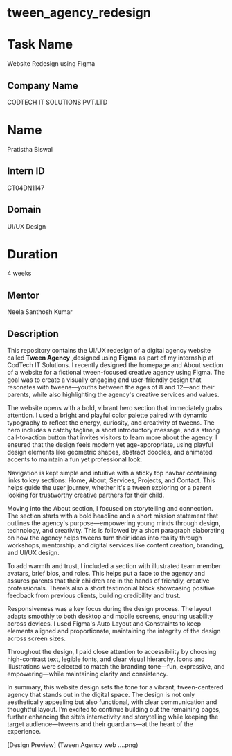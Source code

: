 # tween_agency_redesign
# Task Name
Website Redesign using Figma 
## Company Name
CODTECH IT SOLUTIONS PVT.LTD
# Name 
Pratistha Biswal
## Intern ID 
CT04DN1147 
## Domain 
UI/UX Design
# Duration
4 weeks
## Mentor
Neela Santhosh Kumar 
## Description 
This repository contains the UI/UX redesign of a  digital agency website called **Tween Agency** ,designed using **Figma** as part of my internship at CodTech IT Solutions.
I recently designed the homepage and About section of a website for a fictional tween-focused creative agency using Figma. The goal was to create a visually engaging and user-friendly design that resonates with tweens—youths between the ages of 8 and 12—and their parents, while also highlighting the agency's creative services and values.

The website opens with a bold, vibrant hero section that immediately grabs attention. I used a bright and playful color palette paired with dynamic typography to reflect the energy, curiosity, and creativity of tweens. The hero includes a catchy tagline, a short introductory message, and a strong call-to-action button that invites visitors to learn more about the agency. I ensured that the design feels modern yet age-appropriate, using playful design elements like geometric shapes, abstract doodles, and animated accents to maintain a fun yet professional look.

Navigation is kept simple and intuitive with a sticky top navbar containing links to key sections: Home, About, Services, Projects, and Contact. This helps guide the user journey, whether it's a tween exploring or a parent looking for trustworthy creative partners for their child.

Moving into the About section, I focused on storytelling and connection. The section starts with a bold headline and a short mission statement that outlines the agency's purpose—empowering young minds through design, technology, and creativity. This is followed by a short paragraph elaborating on how the agency helps tweens turn their ideas into reality through workshops, mentorship, and digital services like content creation, branding, and UI/UX design.

To add warmth and trust, I included a section with illustrated team member avatars, brief bios, and roles. This helps put a face to the agency and assures parents that their children are in the hands of friendly, creative professionals. There’s also a short testimonial block showcasing positive feedback from previous clients, building credibility and trust.

Responsiveness was a key focus during the design process. The layout adapts smoothly to both desktop and mobile screens, ensuring usability across devices. I used Figma's Auto Layout and Constraints to keep elements aligned and proportionate, maintaining the integrity of the design across screen sizes.

Throughout the design, I paid close attention to accessibility by choosing high-contrast text, legible fonts, and clear visual hierarchy. Icons and illustrations were selected to match the branding tone—fun, expressive, and empowering—while maintaining clarity and consistency.

In summary, this website design sets the tone for a vibrant, tween-centered agency that stands out in the digital space. The design is not only aesthetically appealing but also functional, with clear communication and thoughtful layout. I’m excited to continue building out the remaining pages, further enhancing the site’s interactivity and storytelling while keeping the target audience—tweens and their guardians—at the heart of the experience.







[Design Preview]
(Tween Agency web ....png)










